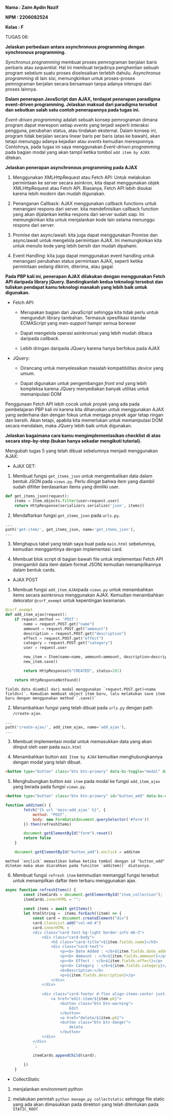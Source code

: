 **Nama    : Zaim Aydin Nazif**

**NPM     : 2206082524**

**Kelas   : F**

TUGAS 06:

**Jelaskan perbedaan antara asynchronous programming dengan synchronous programming.**

_Synchronus programming_ membuat proses pemrograman berjalan baris perbaris atau _sequential_. Hal ini membuat terjadinya penghentian sebuah program sebelum suatu proses diselesaikan terlebih dahulu. _Asynchronus programming_ di lain sisi, memungkinkan untuk proses-proses pemrograman berjalan secara bersamaan tanpa adanya interupsi dari proses lainnya.

**Dalam penerapan JavaScript dan AJAX, terdapat penerapan paradigma event-driven programming. Jelaskan maksud dari paradigma tersebut dan sebutkan salah satu contoh penerapannya pada tugas ini.**

_Event-driven programming_ adalah sebuah konsep pemrograman dimana program dapat merespon setiap _events_ yang terjadi seperti interaksi pengguna, perubahan status, atau tindakan eksternal. Dalam konsep ini, program tidak berjalan secara linear baris per baris (atas ke bawah), akan tetapi menunggu adanya kejadian atau _events_ kemudian meresponnya.
Contohnya, pada tugas ini saya menggunakan _Event-driven programming_ pada bagian modal yang akan tampil ketika tombol `add item by AJAX` ditekan.


**Jelaskan penerapan asynchronous programming pada AJAX**

1. Menggunakan XMLHttpRequest atau Fetch API: Untuk melakukan permintaan ke server secara asinkron, kita dapat menggunakan objek XMLHttpRequest atau Fetch API. Biasanya, Fetch API lebih disukai karena lebih modern dan mudah digunakan.

2. Penanganan Callback: AJAX menggunakan callback functions untuk menangani respons dari server. kita mendefinisikan callback function yang akan dijalankan ketika respons dari server sudah siap. Ini memungkinkan kita untuk menjalankan kode lain selama menunggu respons dari server.

3. Promise dan async/await: kita juga dapat menggunakan Promise dan async/await untuk mengelola permintaan AJAX. Ini memungkinkan kita untuk menulis kode yang lebih bersih dan mudah dipahami.

4. Event Handling: kita juga dapat menggunakan event handling untuk menangani perubahan status permintaan AJAX, seperti ketika permintaan sedang dikirim, diterima, atau gagal.

**Pada PBP kali ini, penerapan AJAX dilakukan dengan menggunakan Fetch API daripada library jQuery. Bandingkanlah kedua teknologi tersebut dan tuliskan pendapat kamu teknologi manakah yang lebih baik untuk digunakan.**

- Fetch API: 
    - Merupakan bagian dari JavaScript sehingga kita tidak perlu untuk mengunduh library tambahan. Termasuk spesifikasi standar ECMAScript yang men-_support_ hampir semua borwser

    - Dapat mengelola operasi asinkronusi yang lebih mudah dibaca daripada _callback_.

    - Lebih dringan daripada JQuery karena hanya berfokus pada AJAX

- JQuery:
    - Dirancang untuk menyelesaikan masalah kompatibilitas _device_ yang umum.

    - Dapat digunakan untuk pengembangan _front end_ yang lebih kompleksa karena JQuery menyediakan banyak utilitas untuk memanipulasi DOM

Penggunaan Fetch API lebih cocok untuk proyek yang ada pada pembelajaran PBP kali ini karena kita diharuskan untuk menggunakan AJAX yang sederhana dan dengan fokus untuk menjaga proyek agar tetap ringan dan bersih. Akan tetapi, apabila kita memerlukan untuk memanipulasi DOM secara mendalam, maka JQuery lebih baik untuk digunakan.


**Jelaskan bagaimana cara kamu mengimplementasikan checklist di atas secara step-by-step (bukan hanya sekadar mengikuti tutorial).**


Mengubah tugas 5 yang telah dibuat sebelumnya menjadi menggunakan AJAX:

- AJAX GET:
1. Membuat fungsi `get_items_json` untuk mengembalikan data dalam bentuk JSON pada `views.py`. Perlu diingat bahwa item yang diambil sudah difilter berdasarkan items yang dimiliki user.

```python
def get_items_json(request):
    items = Item.objects.filter(user=request.user)
    return HttpResponse(serializers.serialize('json', items))
```

2. Mendaftarkan fungsi `get_items_json` pada `urls.py`.

```python
...
path('get-item/', get_items_json, name='get_items_json'),
...
```

3. Menghapus tabel yang telah saya buat pada `main.html` sebelumnya, kemudian menggantinya dengan implementasi card.

4. Membuat blok script di bagian bawah file untuk implementasi Fetch API (mengambil data item dalam format JSON) kemudian menampilkannya dalam bentuk cards. 

- AJAX POST

1. Membuat fungsi `add_item_AJAX`pada `views.py` untuk menambahkan items secara asinkronus menggunakan AJAX. Kemudian menambahkan dekorator `@csrf_exempt` untuk kepentingan keamanan.

```python
@csrf_exempt
def add_item_ajax(request):
    if request.method == 'POST':
        name = request.POST.get("name")
        ammount = request.POST.get("ammount")
        description = request.POST.get("description")
        effect = request.POST.get("effect")
        category = request.POST.get("category")
        user = request.user

        new_item = Item(name=name, ammount=ammount, description=description, effect=effect, category=category, user=user)
        new_item.save()

        return HttpResponse(b"CREATED", status=201)

    return HttpResponseNotFound()
```
    fields data diambil dari modal menggunakan `request.POST.get(<nama fields>)`. Kemudian membuat object item baru, lalu melakukan save item baru dengan menggunakan method `.save()`

2. Menambahkan fungsi yang telah dibuat pada `urls.py` dengan path `/create-ajax`.

```python
...
path('create-ajax/', add_item_ajax, name='add_ajax'),
...
```

3. Membuat implementasi modal untuk memasukkan data yang akan diinput oleh user pada `main.html`

4. Menambahkan button `Add Item by AJAX` kemudian menghubungkannya dengan modal yang telah dibuat.
```HTML
<button type="button" class="btn btn-primary" data-bs-toggle="modal" data-bs-target="#exampleModal">Add Item by AJAX</button>
```

5. Menghubungkan button `Add item` pada modal ke fungsi `add_item_ajax` yang berada pada fungsi `views.py`.

```HTML
<button type="button" class="btn btn-primary" id="button_add" data-bs-dismiss="modal">Add Item</button>
```

```JavaScript
function additem() {
        fetch("{% url 'main:add_ajax' %}", {
            method: "POST",
            body: new FormData(document.querySelector('#form'))
        }).then(refreshItems)

        document.getElementById("form").reset()
        return false
    }

    document.getElementById("button_add").onclick = additem
```
    method `onclick` memastikan bahwa ketika tombol dengan id "button_add" ditekan maka akan diarahkan pada funciton `additem()` diatasnya.

6. Membuat fungsi `refresh item` kemmudian memanggil fungsi tersebut untuk menampilkan daftar item terbaru menggunakan ajax.

```JavaScript
async function refreshItems() {
        const itemCards = document.getElementById("item_collection");
        itemCards.innerHTML = "";
        
        const items = await getItems()
        let htmlString =  items.forEach((item) => {
            const card = document.createElement("div")
            card.classList.add("col-md-4")
            card.innerHTML = `
            <div class="card text-bg-light border-info mb-3">
                <div class="card-body">
                    <h5 class="card-title">${item.fields.name}</h5>
                    <div class="card-text">
                        <p><b> Date Added : </b>${item.fields.date_added}</p>
                        <p><b> Ammount : </b>${item.fields.ammount}</p>
                        <p><b> Effect : </b>${item.fields.effect}</p>
                        <p><b> Category : </b>${item.fields.category}</p>
                        <b>Description:</b>
                        <p>${item.fields.description}</p>
                    </div>
                </div>
            
                <div class="card-footer d-flex align-items-center justify-content-center">
                    <a href="edit-item/${item.pk}">
                        <button class="btn btn-warning">
                            Edit
                        </button>
                        <a href="delete/${item.pk}">
                        <button class="btn btn-danger">
                            delete
                        </button>
                </div>
            </div>
            `;

            itemCards.appendChild(card);
           
        })
    }
```

- CollectStatic

1. menjalankan environment python

2. melakukan perintah `python manage.py collectstatic` sehingga file static yang ada akan dimasukkan pada direktori yang telah ditentukan pada `STATIC_ROOT`
